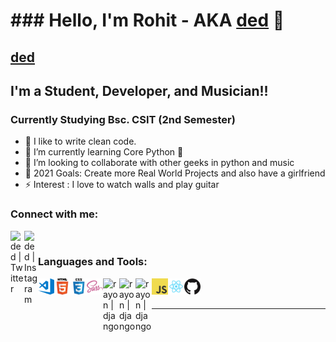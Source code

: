 # ### Hello, I'm Rohit  - AKA [ded](https://rohitprofile12.herokuapp.com) 👋

## [ded](https://rohitprofile12.herokuapp.com)

## I'm a Student, Developer, and Musician!!
### Currently Studying Bsc. CSIT (2nd Semester)

- 🔭 I like to write clean code.
- 🌱 I’m currently learning Core Python 🤣
- 👯 I’m looking to collaborate with other geeks in python and music
- 🥅 2021 Goals: Create more Real World Projects and also have a girlfriend
- ⚡ Interest : I love to watch walls and play guitar 

### Connect with me:


[<img align="left" alt="ded | Twitter" width="22px" src="https://cdn.jsdelivr.net/npm/simple-icons@v3/icons/twitter.svg" />][twitter]

[<img align="left" alt="ded | Instagram" width="22px" src="https://cdn.jsdelivr.net/npm/simple-icons@v3/icons/instagram.svg" />][instagram]

<br />

### Languages and Tools:


<img align="left" alt="Visual Studio Code" width="26px" src="https://raw.githubusercontent.com/github/explore/80688e429a7d4ef2fca1e82350fe8e3517d3494d/topics/visual-studio-code/visual-studio-code.png" />
<img align="left" alt="HTML5" width="26px" src="https://raw.githubusercontent.com/github/explore/80688e429a7d4ef2fca1e82350fe8e3517d3494d/topics/html/html.png" />
<img align="left" alt="CSS3" width="26px" src="https://raw.githubusercontent.com/github/explore/80688e429a7d4ef2fca1e82350fe8e3517d3494d/topics/css/css.png" />
<img align="left" alt="Sass" width="26px" src="https://raw.githubusercontent.com/github/explore/80688e429a7d4ef2fca1e82350fe8e3517d3494d/topics/sass/sass.png" />
<img align="left" alt="rayon | django" width="26px" src="https://cdn.jsdelivr.net/npm/simple-icons@v3/icons/django.svg" />
<img align="left" alt="rayon | django" width="26px" src="https://cdn.jsdelivr.net/npm/simple-icons@v3/icons/postgresql.svg" />
<img align="left" alt="rayon | django" width="26px" src="https://cdn.jsdelivr.net/npm/simple-icons@v3/icons/mysql.svg" />
<img align="left" alt="JavaScript" width="26px" src="https://raw.githubusercontent.com/github/explore/80688e429a7d4ef2fca1e82350fe8e3517d3494d/topics/javascript/javascript.png" />
<img align="left" alt="React" width="26px" src="https://raw.githubusercontent.com/github/explore/80688e429a7d4ef2fca1e82350fe8e3517d3494d/topics/react/react.png" />
<img align="left" alt="GitHub" width="26px" src="https://raw.githubusercontent.com/github/explore/78df643247d429f6cc873026c0622819ad797942/topics/github/github.png" />

<br />
<br />

---


[website]: https://rohitprofile12.herokuapp.com

[twitter]:https://twitter.com/rohitbh17416878
[instagram]: https://www.instagram.com/rohitbhandari.69/

